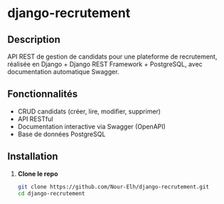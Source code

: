 # django-recrutement

## Description

API REST de gestion de candidats pour une plateforme de recrutement, réalisée en Django + Django REST Framework + PostgreSQL, avec documentation automatique Swagger.

## Fonctionnalités

- CRUD candidats (créer, lire, modifier, supprimer)
- API RESTful
- Documentation interactive via Swagger (OpenAPI)
- Base de données PostgreSQL

## Installation

1. **Clone le repo**
   ```bash
   git clone https://github.com/Nour-Elh/django-recrutement.git
   cd django-recrutement
